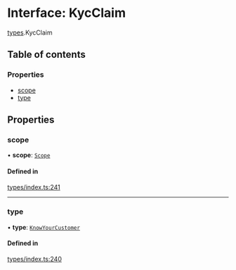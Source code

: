 # Interface: KycClaim

[types](../wiki/types).KycClaim

## Table of contents

### Properties

- [scope](../wiki/types.KycClaim#scope)
- [type](../wiki/types.KycClaim#type)

## Properties

### scope

• **scope**: [`Scope`](../wiki/types.Scope)

#### Defined in

[types/index.ts:241](https://github.com/PolymeshAssociation/polymesh-sdk/blob/339b7503/src/types/index.ts#L241)

___

### type

• **type**: [`KnowYourCustomer`](../wiki/types.ClaimType#knowyourcustomer)

#### Defined in

[types/index.ts:240](https://github.com/PolymeshAssociation/polymesh-sdk/blob/339b7503/src/types/index.ts#L240)
